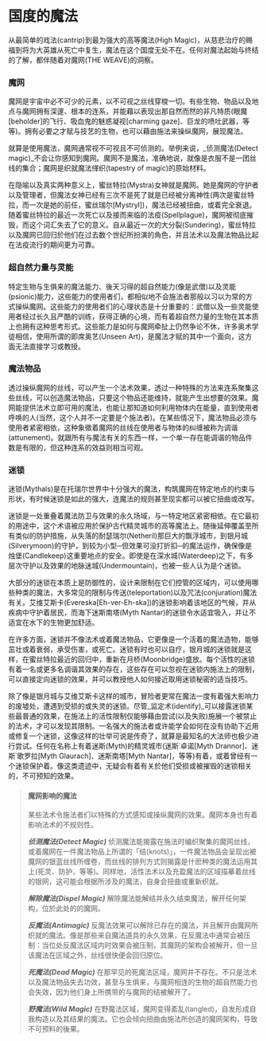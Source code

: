 # 国度的魔法

从最简单的戏法(cantrip)到最为强大的高等魔法(High Magic)，从慈悲治疗的赐福到将为大英雄从死亡中复生，魔法在这个国度无处不在。任何对魔法起始与终结的了解，都伴随着对魔网(THE WEAVE)的洞察。

### **魔网**

魔网是宇宙中必不可少的元素，以不可视之丝线穿梭一切。有些生物、物品以及地点与魔网拥有深邃、根本的连系，并能藉以表现出那自然而然的非凡特质(眼魔\[beholder]的飞行、吸血鬼的魅惑凝视\[charming gaze]、巨龙的喷吐武器，等等)。拥有必要之才赋与技艺的生物，也可以藉由施法来操纵魔网，展现魔法。

就算是使用魔法，魔网通常视不可视且不可侦测的。举例来说，\_侦测魔法(Detect magic)\_不会让你感知到魔网。魔网不是魔法，准确地说，就像是衣服不是一团丝线的集合；魔网是织就魔法缂织(tapestry of magic)的原始材料。

在隐喻以及真实两种意义上，蜜丝特拉(Mystra)女神就是魔网。她是魔网的守护者以及管理者，但魔法女神已经有三次不是死了就是已经被分离神性(两次是蜜丝特拉，而一次是她的前任，蜜丝瑞尔\[Mystryl])，魔法已经被扭曲，或着完全衰退。随着蜜丝特拉的最近一次死亡以及接而来临的法疫(Spellplague)，魔网被彻底摧毁，而这个词汇失去了它的意义。自从最近一次的大分裂(Sundering)，蜜丝特拉以及魔网已回归於他们在过去数个世纪所扮演的角色，并且法术以及魔法物品比起在法疫流行的期间更为可靠。

### **超自然力量与灵能**

特定生物与生俱来的魔法能力、後天习得的超自然能力(像是武僧)以及灵能(psionic)能力，这些能力的使用者们，都相似地不会施法者那般以习以为常的方式操纵魔网。这些能力的使用者们的心理状态是十分重要的：武僧以及一些灵能使用者经过长久且严酷的训练，获得正确的心境，而有着超自然力量的生物在其本质上也拥有这种思考形式。这些能力是如何与魔网牵扯上仍然争论不休，许多奥术学徒相信，使用所谓的即席奥艺(Unseen Art)，是魔法才赋的其中一个面向，这方面无法直接学习或教授。

### **魔法物品**

透过操纵魔网的丝线，可以产生一个法术效果，透过一种特殊的方法来连系聚集这些丝线，可以创造魔法物品，只要这个物品还能维持，就能产生出想要的效果。魔网能提供法术立即可用的魔法，也能让那知道如何利用物体内在能量，直到使用者呼唤的人(当然，这个人并不一定要是个施法者)。在某些情况下，魔法物品必须与使用者紧密相依，这种象徵着魔网的丝线在使用者与物体的纠缠被称为调谐(attunement)。就跟所有与魔法有关的东西一样，一个单一存在能调谐的物品件数是有限的，但这种连系的效益则相当可观。

### **迷锁**

迷锁(Mythals)是在托瑞尔世界中十分强大的魔法，构筑魔网在特定地点的约束与形状，有时候迷锁是如此的强大，连魔法的规则甚至现实都可以被它扭曲或改写。

迷锁是一处重叠着魔法防卫与效果的永久场域，与一特定地区紧密相依。在它最初的用途中，这个术语被应用於保护古代精灵城市的高等魔法上。随後延伸覆盖至所有类似的防护措施，从失落的耐瑟瑞尔(Netheril)那巨大的飘浮城市，到银月城(Silverymoon)的守护，到较为小型─但效果可没打折扣─的魔法运作，确保像是烛堡(Candlekeep)这重要地点的安全。即使是在深水城(Waterdeep)之下，有多层次守护以及效果的地脉迷城(Undermountain)，也被一些人认为是个迷锁。

大部分的迷锁在本质上是防御性的，设计来限制在它们控管的区域内，可以使用哪些种类的魔法，大多常见的限制与传送(teleportation)以及咒法(conjuration)魔法有关。艾维艾斯卡(Evereska\[Eh-ver-Eh-ska])的迷锁影响着该地区的气候，并从疾病中守护着居民，而海下迷斯南塔(Myth Nantar)的迷锁令水适宜吸入，并让不适宜在水下的生物更加舒适。

在许多方面，迷锁并不像法术或着魔法物品，它更像是一个活着的魔法造物，能够茁壮或着衰弱，承受伤害，或死亡。迷锁有时也可以自疗，银月城的迷锁就是这样，在蜜丝特拉最近的回归中，重新在月桥(Moonbridge)盛放。每个活性的迷锁有着一名或更多名调谐其效果的存在，这些存在可以忽视在迷锁内施法上的限制，可以直接定向迷锁的效果，并可以教授他人如何接近取用迷锁秘密的适当技巧。

除了像是银月城与艾维艾斯卡这样的城市，冒险者更常在魔法一度有着强大影响力的废墟处，遭遇到受损的或失灵的迷锁。尽管\_监定术(identify)\_可以接露迷锁某些最普通的效果，在施法上的活性限制仅能够藉由尝试(以及失败)施展一个被禁止的法术，才可以发现其限制。一名强大的施法者或许能学会如何在没有协助下近用或修复一个迷锁，这像这样的壮举可说是传奇了，就算是最知名的大法师也极少进行尝试。任何在名称上有着迷斯(Myth)的精灵城市(迷斯˙卓诺\[Myth Drannor]、迷斯˙歌罗拉\[Myth Glaurach]、迷斯南塔\[Myth Nantar]，等等)有着，或着曾经有一个迷锁保护着。像这类遗迹中，无疑会有着有关於他们受损或被摧毁的迷锁相关的，不可预知的效果。

> #### **魔网影响的魔法**
>
> 某些法术令施法者们以特殊的方式感知或操纵魔网的效果。魔网本身也有着影响法术的不规则性。
>
> _**侦测魔法(Detect Magic)**_ 侦测魔法能揭露在施法时编织聚集的魔网丝线，或着魔网在一件魔法物品上所谓的「结(knots)」，一件魔法物品会呈现出被魔网的银蓝丝线所缠卷，而丝线的排列方式则揭露是什麽种类的魔法运用其上(死灵、防护，等等)。同样地，活性法术以及充盈魔法的区域描摹着丝线的银网，这可能会根据所涉及的魔法，自身会扭曲或重新织就。
>
> _**解除魔法(Dispel Magic)**_ 解除魔法能解结并永久结束魔法，解开任何架构，位於此处的的魔网。
>
> _**反魔法(Antimagic)**_ 反魔法效果可以解除已存在的魔法，并且解开由魔网所织就的魔法。像是那些来自魔法道具的永久效果，在反魔法中通常会被压制：当位处反魔法区域内时效果会被压制，其魔网的架构会被解开，但一旦该魔法在区域之外，丝线很快便会回归原位。
>
> _**死魔法(Dead Magic)**_ 在那罕见的死魔法区域，魔网并不存在。不只是法术以及魔法物品失去功效，甚至与生俱来，与魔网相连的生物的超自然能力也会失效，因为他们身上所携带的与魔网的结被解开了。
>
> _**野魔法(Wild Magic)**_ 在野魔法区域，魔网变得紊乱(tangled)，自发形成自我构造以及其结果的魔法。它也会倾向扭曲由施法所创造的魔网架构，导致不可预料的後果。

